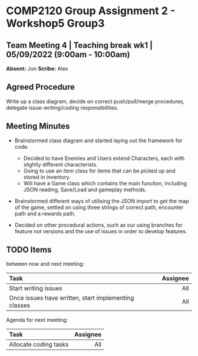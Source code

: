 # COMP2120 Group Assignment 2 - Workshop5 Group3

## Team Meeting 4 | Teaching break wk1 | 05/09/2022 (9:00am - 10:00am)
**Absent:**
Jun
**Scribe:**
Alex
## Agreed Procedure
Write up a class diagram, decide on correct push/pull/merge procedures, delegate issue-writing/coding responsibilities.

## Meeting Minutes
- Brainstormed class diagram and started laying out the framework for code.

  - Decided to have Enemies and Users extend Characters, each with slightly different characterists.
  - Going to use an item class for items that can be picked up and stored in inventory.
  - Will have a Game class which contains the main function, including JSON reading, Save/Load and gameplay methods.
- Brainstormed different ways of utilising the JSON import to get the map of the game, settled on using three strings of correct path, encounter path and a rewards path.
- Decided on other procedural actions, such as our using branches for feature not versions and the use of issues in order to develop features. 

## TODO Items
between now and next meeting:

| Task                                                        | Assignee |
|:------------------------------------------------------------|---------:|
| Start writing issues |      All |
| Once issues have written, start implementing classes |      All |

Agenda for next meeting:

| Task                                                                                       | Assignee        |
|:-------------------------------------------------------------------------------------------|----------------:|
| Allocate coding tasks                                                          |             All |